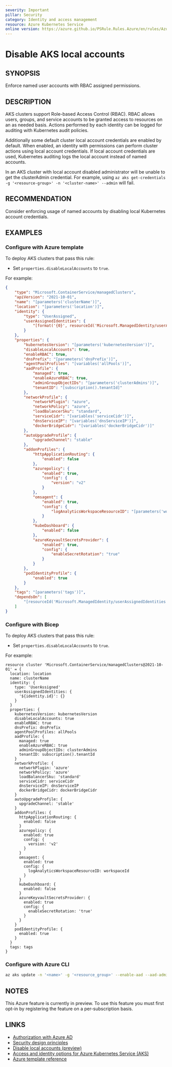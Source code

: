 ```yaml
---
severity: Important
pillar: Security
category: Identity and access management
resource: Azure Kubernetes Service
online version: https://azure.github.io/PSRule.Rules.Azure/en/rules/Azure.AKS.LocalAccounts/
---
```


# Disable AKS local accounts

## SYNOPSIS

Enforce named user accounts with RBAC assigned permissions.

## DESCRIPTION

AKS clusters support Role-based Access Control (RBAC).
RBAC allows users, groups, and service accounts to be granted access to resources on an as needed basis.
Actions performed by each identity can be logged for auditing with Kubernetes audit policies.

Additionally some default cluster local account credentials are enabled by default.
When enabled, an identity with permissions can perform cluster actions using local account credentials.
If local account credentials are used, Kubernetes auditing logs the local account instead of named accounts.

In an AKS cluster with local account disabled administrator will be unable to get the clusterAdmin credential.
For example, using `az aks get-credentials -g '<resource-group>' -n '<cluster-name>' --admin` will fail.

## RECOMMENDATION

Consider enforcing usage of named accounts by disabling local Kubernetes account credentials.

## EXAMPLES

### Configure with Azure template

To deploy AKS clusters that pass this rule:

- Set `properties.disableLocalAccounts` to `true`.

For example:

```json
{
    "type": "Microsoft.ContainerService/managedClusters",
    "apiVersion": "2021-10-01",
    "name": "[parameters('clusterName')]",
    "location": "[parameters('location')]",
    "identity": {
        "type": "UserAssigned",
        "userAssignedIdentities": {
            "[format('{0}', resourceId('Microsoft.ManagedIdentity/userAssignedIdentities', parameters('identityName')))]": {}
        }
    },
    "properties": {
        "kubernetesVersion": "[parameters('kubernetesVersion')]",
        "disableLocalAccounts": true,
        "enableRBAC": true,
        "dnsPrefix": "[parameters('dnsPrefix')]",
        "agentPoolProfiles": "[variables('allPools')]",
        "aadProfile": {
            "managed": true,
            "enableAzureRBAC": true,
            "adminGroupObjectIDs": "[parameters('clusterAdmins')]",
            "tenantID": "[subscription().tenantId]"
        },
        "networkProfile": {
            "networkPlugin": "azure",
            "networkPolicy": "azure",
            "loadBalancerSku": "standard",
            "serviceCidr": "[variables('serviceCidr')]",
            "dnsServiceIP": "[variables('dnsServiceIP')]",
            "dockerBridgeCidr": "[variables('dockerBridgeCidr')]"
        },
        "autoUpgradeProfile": {
            "upgradeChannel": "stable"
        },
        "addonProfiles": {
            "httpApplicationRouting": {
                "enabled": false
            },
            "azurepolicy": {
                "enabled": true,
                "config": {
                    "version": "v2"
                }
            },
            "omsagent": {
                "enabled": true,
                "config": {
                    "logAnalyticsWorkspaceResourceID": "[parameters('workspaceId')]"
                }
            },
            "kubeDashboard": {
                "enabled": false
            },
            "azureKeyvaultSecretsProvider": {
                "enabled": true,
                "config": {
                    "enableSecretRotation": "true"
                }
            }
        },
        "podIdentityProfile": {
            "enabled": true
        }
    },
    "tags": "[parameters('tags')]",
    "dependsOn": [
        "[resourceId('Microsoft.ManagedIdentity/userAssignedIdentities', parameters('identityName'))]"
    ]
}
```

### Configure with Bicep

To deploy AKS clusters that pass this rule:

- Set `properties.disableLocalAccounts` to `true`.

For example:

```bicep
resource cluster 'Microsoft.ContainerService/managedClusters@2021-10-01' = {
  location: location
  name: clusterName
  identity: {
    type: 'UserAssigned'
    userAssignedIdentities: {
      '${identity.id}': {}
    }
  }
  properties: {
    kubernetesVersion: kubernetesVersion
    disableLocalAccounts: true
    enableRBAC: true
    dnsPrefix: dnsPrefix
    agentPoolProfiles: allPools
    aadProfile: {
      managed: true
      enableAzureRBAC: true
      adminGroupObjectIDs: clusterAdmins
      tenantID: subscription().tenantId
    }
    networkProfile: {
      networkPlugin: 'azure'
      networkPolicy: 'azure'
      loadBalancerSku: 'standard'
      serviceCidr: serviceCidr
      dnsServiceIP: dnsServiceIP
      dockerBridgeCidr: dockerBridgeCidr
    }
    autoUpgradeProfile: {
      upgradeChannel: 'stable'
    }
    addonProfiles: {
      httpApplicationRouting: {
        enabled: false
      }
      azurepolicy: {
        enabled: true
        config: {
          version: 'v2'
        }
      }
      omsagent: {
        enabled: true
        config: {
          logAnalyticsWorkspaceResourceID: workspaceId
        }
      }
      kubeDashboard: {
        enabled: false
      }
      azureKeyvaultSecretsProvider: {
        enabled: true
        config: {
          enableSecretRotation: 'true'
        }
      }
    }
    podIdentityProfile: {
      enabled: true
    }
  }
  tags: tags
}
```

### Configure with Azure CLI

```bash
az aks update -n '<name>' -g '<resource_group>' --enable-aad --aad-admin-group-object-ids '<aad-group-id>' --disable-local
```

## NOTES

This Azure feature is currently in preview.
To use this feature you must first opt-in by registering the feature on a per-subscription basis.

## LINKS

- [Authorization with Azure AD](https://learn.microsoft.com/azure/architecture/framework/security/design-identity-authorization)
- [Security design principles](https://learn.microsoft.com/azure/architecture/framework/security/security-principles)
- [Disable local accounts (preview)](https://docs.microsoft.com/azure/aks/managed-aad#disable-local-accounts-preview)
- [Access and identity options for Azure Kubernetes Service (AKS)](https://docs.microsoft.com/azure/aks/concepts-identity#azure-ad-integration)
- [Azure template reference](https://docs.microsoft.com/azure/templates/microsoft.containerservice/managedclusters#managedclusterproperties-object)
